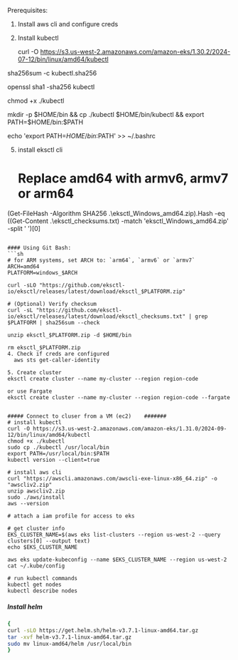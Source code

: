 Prerequisites:
1. Install aws cli and configure creds

   
3. Install kubectl

   curl -O https://s3.us-west-2.amazonaws.com/amazon-eks/1.30.2/2024-07-12/bin/linux/amd64/kubectl
   
  sha256sum -c kubectl.sha256

openssl sha1 -sha256 kubectl

chmod +x ./kubectl

mkdir -p $HOME/bin && cp ./kubectl $HOME/bin/kubectl && export PATH=$HOME/bin:$PATH

echo 'export PATH=$HOME/bin:$PATH' >> ~/.bashrc


5. install eksctl cli

   # Replace amd64 with armv6, armv7 or arm64
 (Get-FileHash -Algorithm SHA256 .\eksctl_Windows_amd64.zip).Hash -eq ((Get-Content .\eksctl_checksums.txt) -match 'eksctl_Windows_amd64.zip' -split ' ')[0]
 ```

#### Using Git Bash: 
```sh
# for ARM systems, set ARCH to: `arm64`, `armv6` or `armv7`
ARCH=amd64
PLATFORM=windows_$ARCH

curl -sLO "https://github.com/eksctl-io/eksctl/releases/latest/download/eksctl_$PLATFORM.zip"

# (Optional) Verify checksum
curl -sL "https://github.com/eksctl-io/eksctl/releases/latest/download/eksctl_checksums.txt" | grep $PLATFORM | sha256sum --check

unzip eksctl_$PLATFORM.zip -d $HOME/bin

rm eksctl_$PLATFORM.zip
4. Check if creds are configured
   aws sts get-caller-identity

5. Create cluster
eksctl create cluster --name my-cluster --region region-code

or use Fargate
eksctl create cluster --name my-cluster --region region-code --fargate


##### Connect to cluser from a VM (ec2)    #######
# install kubectl
curl -O https://s3.us-west-2.amazonaws.com/amazon-eks/1.31.0/2024-09-12/bin/linux/amd64/kubectl
chmod +x ./kubectl
sudo cp ./kubectl /usr/local/bin
export PATH=/usr/local/bin:$PATH
kubectl version --client=true

# install aws cli
curl "https://awscli.amazonaws.com/awscli-exe-linux-x86_64.zip" -o "awscliv2.zip"
unzip awscliv2.zip
sudo ./aws/install
aws --version

# attach a iam profile for access to eks

# get cluster info
EKS_CLUSTER_NAME=$(aws eks list-clusters --region us-west-2 --query clusters[0] --output text)
echo $EKS_CLUSTER_NAME

aws eks update-kubeconfig --name $EKS_CLUSTER_NAME --region us-west-2
cat ~/.kube/config

# run kubectl commands
kubectl get nodes 
kubectl describe nodes

```
##### Install helm ######
``` sh
{
curl -sLO https://get.helm.sh/helm-v3.7.1-linux-amd64.tar.gz
tar -xvf helm-v3.7.1-linux-amd64.tar.gz
sudo mv linux-amd64/helm /usr/local/bin
}
```
   
